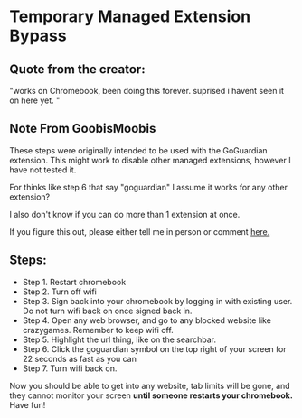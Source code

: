 # Temporary Managed Extension Bypass

## Quote from the creator:

"works on Chromebook, been doing this forever. suprised i havent seen it on here yet. "

## Note From GoobisMoobis

These steps were originally intended to be used with the GoGuardian extension. This might work to disable other managed extensions, however I have not tested it.

For thinks like step 6 that say "goguardian" I assume it works for any other extension?

I also don't know if you can do more than 1 extension at once.

If you figure this out, please either tell me in person or comment [here.](https://github.com/GoobisMoobis/ihatelinewize/issues)

## Steps:
- Step 1. Restart chromebook
- Step 2. Turn off wifi 
- Step 3. Sign back into your chromebook by logging in with existing user. Do not turn wifi back on once signed back in. 
- Step 4. Open any web browser, and go to any blocked website like crazygames. Remember to keep wifi off. 
- Step 5. Highlight the url thing, like on the searchbar. 
- Step 6. Click the goguardian symbol on the top right of your screen for 22 seconds as fast as you can 
- Step 7. Turn wifi back on. 

Now you should be able to get into any website, tab limits will be gone, and they cannot monitor your screen **until someone restarts your chromebook.** Have fun!
